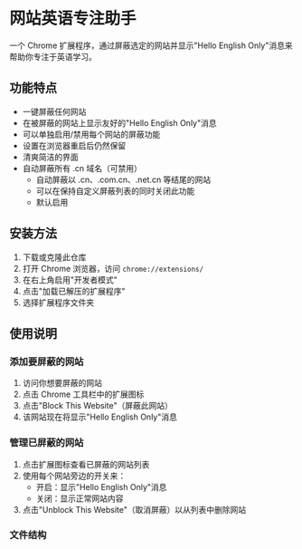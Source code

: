 # 网站英语专注助手

一个 Chrome 扩展程序，通过屏蔽选定的网站并显示"Hello English Only"消息来帮助你专注于英语学习。

## 功能特点

- 一键屏蔽任何网站
- 在被屏蔽的网站上显示友好的"Hello English Only"消息
- 可以单独启用/禁用每个网站的屏蔽功能
- 设置在浏览器重启后仍然保留
- 清爽简洁的界面
- 自动屏蔽所有 .cn 域名（可禁用）
  - 自动屏蔽以 .cn、.com.cn、.net.cn 等结尾的网站
  - 可以在保持自定义屏蔽列表的同时关闭此功能
  - 默认启用

## 安装方法

1. 下载或克隆此仓库
2. 打开 Chrome 浏览器，访问 `chrome://extensions/`
3. 在右上角启用"开发者模式"
4. 点击"加载已解压的扩展程序"
5. 选择扩展程序文件夹

## 使用说明

### 添加要屏蔽的网站
1. 访问你想要屏蔽的网站
2. 点击 Chrome 工具栏中的扩展图标
3. 点击"Block This Website"（屏蔽此网站）
4. 该网站现在将显示"Hello English Only"消息

### 管理已屏蔽的网站
1. 点击扩展图标查看已屏蔽的网站列表
2. 使用每个网站旁边的开关来：
   - 开启：显示"Hello English Only"消息
   - 关闭：显示正常网站内容
3. 点击"Unblock This Website"（取消屏蔽）以从列表中删除网站

### 文件结构 